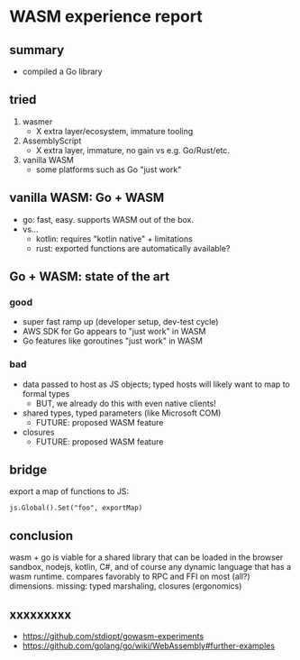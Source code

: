 WASM experience report
======================

summary
------------
- compiled a Go library 

tried
------------
1. wasmer
    - X extra layer/ecosystem, immature tooling
2. AssemblyScript
    - X extra layer, immature, no gain vs e.g. Go/Rust/etc.
3. vanilla WASM
    - some platforms such as Go "just work"

vanilla WASM: Go + WASM
------------
- go: fast, easy. supports WASM out of the box.
- vs...
   - kotlin: requires "kotlin native" + limitations
   - rust: exported functions are automatically available?

Go + WASM: state of the art
------------

### good
- super fast ramp up (developer setup, dev-test cycle)
- AWS SDK for Go appears to "just work" in WASM
- Go features like goroutines "just work" in WASM

### bad
- data passed to host as JS objects; typed hosts will likely want to map to formal types
    - BUT, we already do this with even native clients!
- shared types, typed parameters (like Microsoft COM)
    - FUTURE: proposed WASM feature
- closures
    - FUTURE: proposed WASM feature


bridge
------

export a map of functions to JS:

    js.Global().Set("foo", exportMap)


conclusion
------------
wasm + go is viable for a shared library that can be loaded in the browser sandbox, nodejs, kotlin, C#, and of course any dynamic language that has a wasm runtime.
compares favorably to RPC and FFI on most (all?) dimensions.
missing: typed marshaling, closures (ergonomics)

xxxxxxxxx
-----------

- https://github.com/stdiopt/gowasm-experiments
- https://github.com/golang/go/wiki/WebAssembly#further-examples
